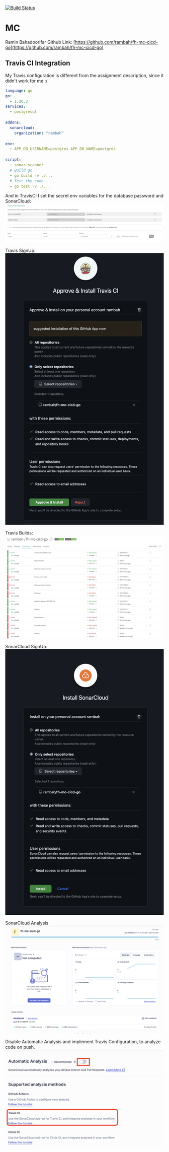 [![Build Status](https://app.travis-ci.com/rambah/fh-mc-cicd-go.svg?branch=main)](https://app.travis-ci.com/rambah/fh-mc-cicd-go)

# MC

Ramin Bahadoorifar
Github Link: [https://github.com/rambah/fh-mc-cicd-go](https://github.com/rambah/fh-mc-cicd-go)

## Travis CI Integration

My Travis configuration is different from the assignment description, since it didn't work for me :/

```yml
language: go
go:
  - 1.20.3
services:
  - postgresql
  
addons:
  sonarcloud:
    organization: "rambah"

env:
  - APP_DB_USERNAME=postgres APP_DB_NAME=postgres

script:
  - sonar-scanner
  # Build go
  - go build -v ./...
  # Test the code
  - go test -v ./...
```

And in TravisCI I set the secret env variables for the database password and SonarCloud:
![secrets](./docs/imgs/secrets.png)

Travis SignUp:
![travis](./docs/imgs/travis.png)

Travis Builds:
![travis2](./docs/imgs/travis2.png)

SonarCloud SignUp:
![sonarcloud](./docs/imgs/sonarcloud.png)

SonarCloud Analysis
![sonarcloud2](./docs/imgs/sonarcloud2.png)

Disable Automatic Analysis and implement Travis Configuration, to analyze code on push.
![sonarcloudtravis](./docs/imgs/sonarcloudtravis.png)
